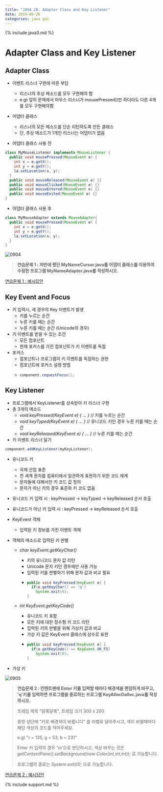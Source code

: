 ```yaml
---
title: "JAVA 28. Adapter Class and Key Listener"
date: 2019-06-26
categories: java gui
---
```


{% include java3.md %}

# Adapter Class and Key Listener

## Adapter Class

* 이벤트 리스너 구현에 따른 부담
  * 리스너의 추상 메소드를 모두 구현해야 함
  * e.g) 앞의 문제에서 마우스 리스너가 mousePressed()만 하더라도 다른 4개를 모두 구현해야함
* 어댑터 클래스
  * 리스너의 모든 메소드를 단순 리턴하도록 만든 클래스
  * 단, 추상 메소드가 1개인 리스너는 어댑터가 없음
  
* 어댑터 클래스 사용 전

~~~java
class MyMouseListener implements MouseListener {
  public void mousePressed(MouseEvent e) {
    int x = e.getX();
    int y = e.getY();
    la.setLocation(x, y);
  }
  public void mouseReleased(MouseEvent e) {}
  public void mouseClicked(MouseEvent e) {}
  public void mouseEntered(MouseEvent e) {}
  public void mouseExited(MouseEvent e) {}
}
~~~

* 어댑터 클래스 사용 후

~~~java
class MyMouseAdapter extends MouseAdapter{
  public void mousePressed(MouseEvent e) {
    int x = e.getX();
    int y = e.getY();
    la.setLocation(x, y);
  }
}
~~~

![0904](https://user-images.githubusercontent.com/26007107/60158191-99088980-982b-11e9-9191-6574b3485f57.png)

> **연습문제 1 : 저번에 짰던 MyNameCursor.java를 어댑터 클래스를 이용하여 수정한 프로그램 MyNameAdapter.java를 작성하시오.**

[연습문제 1 : 예시답안](https://github.com/DetegiCE/JavaStudy/blob/master/chapter9/MyNameAdapter.java)


## Key Event and Focus

* 키 입력시, 세 경우의 Key 이벤트가 발생
  * 키를 누르는 순간
  * 누른 키를 떼는 순간
  * 누른 키를 떼는 순간 (Unicode의 경우)
* 키 이벤트를 받을 수 있는 조건
  * 모든 컴포넌트
  * 현재 포커스를 가진 컴포넌트가 키 이벤트를 독점
* 포커스
  * 컴포넌트나 프로그램이 키 이벤트를 독점하는 권한
  * 컴포넌트에 포커스 설졍 방법
  * ~~~java
    component.requestFocus();
    ~~~


## Key Listener

* 프로그램에서 KeyListener를 상속받아 키 리스너 구현
* 총 3개의 메소드
  * *void keyPressed(KeyEvent e) { ... }* // 키를 누르는 순간
  * *void keyTyped(KeyEvent e) { ... }* // 유니코드 키인 경우 누른 키를 떼는 순간
  * *void keyReleased(KeyEvent e) { ... }* // 누른 키를 떼는 순간
* 키 이벤트 리스너 달기

~~~java
component.addKeyListener(myKeyListener);
~~~


* 유니코드 키
  * 국제 산업 표준
  * 전 세계 문자를 컴퓨터에서 일관하게 표현하기 위한 코드 체계
  * 문자들에 대해서만 키 코드 값 정의
  * 문자가 아닌 키의 경우 표준화 키 코드 없음

* 유니코드 키 입력 시 : keyPressed -> keyTyped -> keyReleased 순서 호출
* 유니코드가 아닌 키 입력 시 : keyPressed -> keyReleased 순서 호출


* KeyEvent 객체
  * 입력된 키 정보를 가진 이벤트 객체
* 객체의 메소드로 입력된 키 판별
  * *char keyEvent.getKeyChar()*
    * 키의 유니코드 문자 값 리턴
    * Unicode 문자 키인 경우에만 사용 가능
    * 입력된 키를 판별하기 위해 문자 값과 비교 필요
    * ~~~java
      public void keyPressed(KeyEvent e) {
        if(e.getKeyChar() == 'q')
          System.exit(0);
      }
      ~~~

  * *int KeyEvent.getKeyCode()*
    * 유니코드 키 포함
    * 모든 키에 대한 정수형 키 코드 리턴
    * 입력된 키의 판별을 위해 가상키 값과 비교
    * 가상 키 값은 KeyEvent 클래스에 상수로 표현
    * ~~~java
      public void keyPressed(KeyEvent e) {
        if(e.getKeyCode() == KeyEvent.VK_F5)
          System.exit(0);
      }
      ~~~

* 가상 키

![0905](https://user-images.githubusercontent.com/26007107/60159175-9444d500-982d-11e9-9f53-08b32587c411.png)

> **연습문제 2 : 컨텐트팬에 Enter 키를 입력할 때마다 배경색을 랜덤하게 바꾸고, 'q'키를 입력하면 프로그램을 종료하는 프로그램 KeyAllocDalloc.java를 작성하시오.**
>
> 프레임 제목 "알록달록", 프레임 크기 300 x 200
>
> 중앙 상단에 "<Enter>키로 배경색이 바뀝니다" 를 라벨로 달아주시고, 색이 바뀔때마다 해당 색상의 코드를 적어주세요. 
>
> e.g) "r = 135, g = 53, b = 231"
>
> Enter 키 입력의 경우 '\n'으로 판단하시고, 색상 바꾸는 것은 *getContentPane().setBackground(new Color(int,int,int));* 로 가능합니다.
>
> 프로그램의 종료는 *System.exit(0);* 으로 가능합니다.

[연습문제 2 : 예시답안](https://github.com/DetegiCE/JavaStudy/blob/master/chapter9/KeyAllocDalloc.java)


{% include support.md %}

